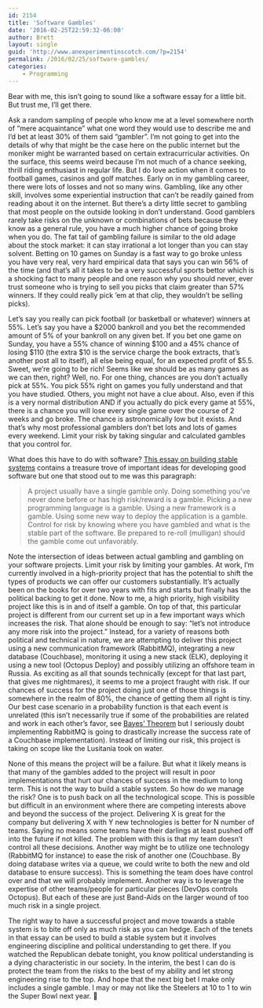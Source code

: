 ```yaml
---
id: 2154
title: 'Software Gambles'
date: '2016-02-25T22:59:32-06:00'
author: Brett
layout: single
guid: 'http://www.anexperimentinscotch.com/?p=2154'
permalink: /2016/02/25/software-gambles/
categories:
    - Programming
---
```


Bear with me, this isn’t going to sound like a software essay for a little bit. But trust me, I’ll get there.

Ask a random sampling of people who know me at a level somewhere north of “mere acquaintance” what one word they would use to describe me and I’d bet at least 30% of them said “gambler”. I’m not going to get into the details of why that might be the case here on the public internet but the moniker might be warranted based on certain extracurricular activities. On the surface, this seems weird because I’m not much of a chance seeking, thrill riding enthusiast in regular life. But I do love action when it comes to football games, casinos and golf matches. Early on in my gambling career, there were lots of losses and not so many wins. Gambling, like any other skill, involves some experiential instruction that can’t be readily gained from reading about it on the internet. But there’s a dirty little secret to gambling that most people on the outside looking in don’t understand. Good gamblers rarely take risks on the unknown or combinations of bets because they know as a general rule, you have a much higher chance of going broke when you do. The fat tail of gambling failure is similar to the old adage about the stock market: it can stay irrational a lot longer than you can stay solvent. Betting on 10 games on Sunday is a fast way to go broke unless you have very real, very hard empirical data that says you can win 56% of the time (and that’s all it takes to be a very successful sports bettor which is a shocking fact to many people and one reason why you should never, ever trust someone who is trying to sell you picks that claim greater than 57% winners. If they could really pick ’em at that clip, they wouldn’t be selling picks).

Let’s say you really can pick football (or basketball or whatever) winners at 55%. Let’s say you have a $2000 bankroll and you bet the recommended amount of 5% of your bankroll on any given bet. If you bet one game on Sunday, you have a 55% chance of winning $100 and a 45% chance of losing $110 (the extra $10 is the service charge the book extracts, that’s another post all to itself), all else being equal, for an expected profit of $5.5. Sweet, we’re going to be rich! Seems like we should be as many games as we can then, right? Well, no. For one thing, chances are you don’t actually pick at 55%. You pick 55% right on games you fully understand and that you have studied. Others, you might not have a clue about. Also, even if this is a very normal distribution AND if you actually do pick every game at 55%, there is a chance you will lose every single game over the course of 2 weeks and go broke. The chance is astronomically low but it exists. And that’s why most professional gamblers don’t bet lots and lots of games every weekend. Limit your risk by taking singular and calculated gambles that you control for.

What does this have to do with software? [This essay on building stable systems](https://medium.com/@jlouis666/how-to-build-stable-systems-6fe9dcf32fc4#.ax41ya62b) contains a treasure trove of important ideas for developing good software but one that stood out to me was this paragraph:

> A project usually have a single gamble only. Doing something you’ve never done before or has high risk/reward is a gamble. Picking a new programming language is a gamble. Using a new framework is a gamble. Using some new way to deploy the application is a gamble. Control for risk by knowing where you have gambled and what is the stable part of the software. Be prepared to re-roll (mulligan) should the gamble come out unfavorably.

Note the intersection of ideas between actual gambling and gambling on your software projects. Limit your risk by limiting your gambles. At work, I’m currently involved in a high-priority project that has the potential to shift the types of products we can offer our customers substantially. It’s actually been on the books for over two years with fits and starts but finally has the political backing to get it done. Now to me, a high priority, high visibility project like this is in and of itself a gamble. On top of that, this particular project is different from our current set up in a few important ways which increases the risk. That alone should be enough to say: “let’s not introduce any more risk into the project.” Instead, for a variety of reasons both political and technical in nature, we are attempting to deliver this project using a new communication framework (RabbitMQ), integrating a new database (Couchbase), monitoring it using a new stack (ELK), deploying it using a new tool (Octopus Deploy) and possibly utilizing an offshore team in Russia. As exciting as all that sounds technically (except for that last part, that gives me nightmares), it seems to me a project fraught with risk. If our chances of success for the project doing just one of those things is somewhere in the realm of 80%, the chance of getting them all right is tiny. Our best case scenario in a probability function is that each event is unrelated (this isn’t necessarily true if some of the probabilities are related and work in each other’s favor, see [Bayes’ Theorem](https://en.wikipedia.org/wiki/Bayes%27_theorem) but I seriously doubt implementing RabbitMQ is going to drastically increase the success rate of a Couchbase implementation). Instead of limiting our risk, this project is taking on scope like the Lusitania took on water.

None of this means the project will be a failure. But what it likely means is that many of the gambles added to the project will result in poor implementations that hurt our chances of success in the medium to long term. This is not the way to build a stable system. So how do we manage the risk? One is to push back on all the technological scope. This is possible but difficult in an environment where there are competing interests above and beyond the success of the project. Delivering X is great for the company but delivering X with Y new technologies is better for N number of teams. Saying no means some teams have their darlings at least pushed off into the future if not killed. The problem with this is that my team doesn’t control all these decisions. Another way might be to utilize one technology (RabbitMQ for instance) to ease the risk of another one (Couchbase. By doing database writes via a queue, we could write to both the new and old database to ensure success). This is something the team does have control over and that we will probably implement. Another way is to leverage the expertise of other teams/people for particular pieces (DevOps controls Octopus). But each of these are just Band-Aids on the larger wound of too much risk in a single project.

The right way to have a successful project and move towards a stable system is to bite off only as much risk as you can hedge. Each of the tenets in that essay can be used to build a stable system but it involves engineering discipline and political understanding to get there. If you watched the Republican debate tonight, you know political understanding is a dying characteristic in our society. In the interim, the best I can do is protect the team from the risks to the best of my ability and let strong engineering rise to the top. And hope that the next big bet I make only includes a single gamble. I may or may not like the Steelers at 10 to 1 to win the Super Bowl next year. 🙂